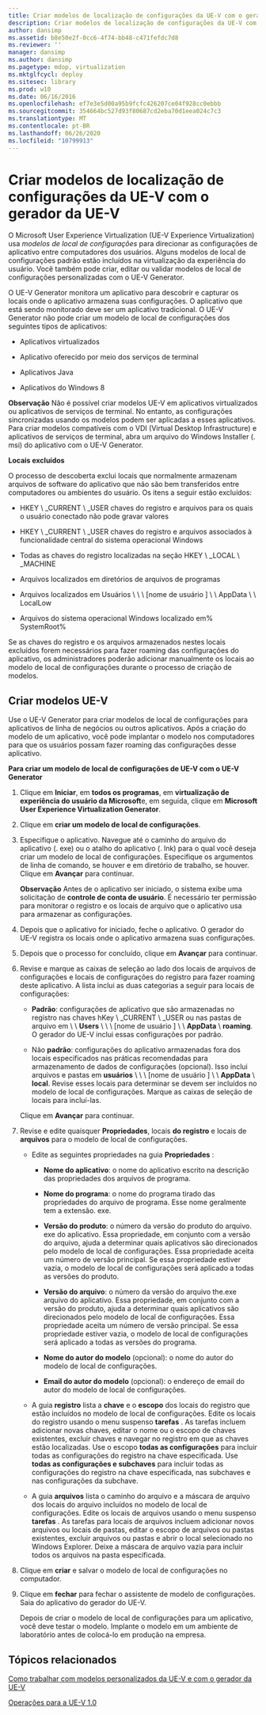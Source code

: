 ```yaml
---
title: Criar modelos de localização de configurações da UE-V com o gerador da UE-V
description: Criar modelos de localização de configurações da UE-V com o gerador da UE-V
author: dansimp
ms.assetid: b8e50e2f-0cc6-4f74-bb48-c471fefdc7d8
ms.reviewer: ''
manager: dansimp
ms.author: dansimp
ms.pagetype: mdop, virtualization
ms.mktglfcycl: deploy
ms.sitesec: library
ms.prod: w10
ms.date: 06/16/2016
ms.openlocfilehash: ef7e3e5d00a95b9fcfc426207ce04f928cc0ebbb
ms.sourcegitcommit: 354664bc527d93f80687cd2eba70d1eea024c7c3
ms.translationtype: MT
ms.contentlocale: pt-BR
ms.lasthandoff: 06/26/2020
ms.locfileid: "10799913"
---
```

# Criar modelos de localização de configurações da UE-V com o gerador da UE-V


O Microsoft User Experience Virtualization (UE-V Experience Virtualization) usa *modelos de local de configurações* para direcionar as configurações de aplicativo entre computadores dos usuários. Alguns modelos de local de configurações padrão estão incluídos na virtualização da experiência do usuário. Você também pode criar, editar ou validar modelos de local de configurações personalizadas com o UE-V Generator.

O UE-V Generator monitora um aplicativo para descobrir e capturar os locais onde o aplicativo armazena suas configurações. O aplicativo que está sendo monitorado deve ser um aplicativo tradicional. O UE-V Generator não pode criar um modelo de local de configurações dos seguintes tipos de aplicativos:

-   Aplicativos virtualizados

-   Aplicativo oferecido por meio dos serviços de terminal

-   Aplicativos Java

-   Aplicativos do Windows 8

**Observação**  Não é possível criar modelos UE-V em aplicativos virtualizados ou aplicativos de serviços de terminal. No entanto, as configurações sincronizadas usando os modelos podem ser aplicadas a esses aplicativos. Para criar modelos compatíveis com o VDI (Virtual Desktop Infrastructure) e aplicativos de serviços de terminal, abra um arquivo do Windows Installer (. msi) do aplicativo com o UE-V Generator.

 

**Locais excluídos**

O processo de descoberta exclui locais que normalmente armazenam arquivos de software do aplicativo que não são bem transferidos entre computadores ou ambientes do usuário. Os itens a seguir estão excluídos:

-   HKEY \ _CURRENT \ _USER chaves do registro e arquivos para os quais o usuário conectado não pode gravar valores

-   HKEY \ _CURRENT \ _USER chaves do registro e arquivos associados à funcionalidade central do sistema operacional Windows

-   Todas as chaves do registro localizadas na seção HKEY \ _LOCAL \ _MACHINE

-   Arquivos localizados em diretórios de arquivos de programas

-   Arquivos localizados em Usuários \ \ \ [nome de usuário \] \ \ AppData \ \ LocalLow

-   Arquivos do sistema operacional Windows localizado em% SystemRoot%

Se as chaves do registro e os arquivos armazenados nestes locais excluídos forem necessários para fazer roaming das configurações do aplicativo, os administradores poderão adicionar manualmente os locais ao modelo de local de configurações durante o processo de criação de modelos.

## Criar modelos UE-V


Use o UE-V Generator para criar modelos de local de configurações para aplicativos de linha de negócios ou outros aplicativos. Após a criação do modelo de um aplicativo, você pode implantar o modelo nos computadores para que os usuários possam fazer roaming das configurações desse aplicativo.

**Para criar um modelo de local de configurações de UE-V com o UE-V Generator**

1.  Clique em **Iniciar**, em **todos os programas**, em **virtualização de experiência do usuário da Microsoft**e, em seguida, clique em **Microsoft User Experience Virtualization Generator**.

2.  Clique em **criar um modelo de local de configurações**.

3.  Especifique o aplicativo. Navegue até o caminho do arquivo do aplicativo (. exe) ou o atalho do aplicativo (. lnk) para o qual você deseja criar um modelo de local de configurações. Especifique os argumentos de linha de comando, se houver e em diretório de trabalho, se houver. Clique em **Avançar** para continuar.

    **Observação**  Antes de o aplicativo ser iniciado, o sistema exibe uma solicitação de **controle de conta de usuário**. É necessário ter permissão para monitorar o registro e os locais de arquivo que o aplicativo usa para armazenar as configurações.

     

4.  Depois que o aplicativo for iniciado, feche o aplicativo. O gerador do UE-V registra os locais onde o aplicativo armazena suas configurações.

5.  Depois que o processo for concluído, clique em **Avançar** para continuar.

6.  Revise e marque as caixas de seleção ao lado dos locais de arquivos de configurações e locais de configurações do registro para fazer roaming deste aplicativo. A lista inclui as duas categorias a seguir para locais de configurações:

    -   **Padrão**: configurações de aplicativo que são armazenadas no registro nas chaves hKey \ _CURRENT \ _USER ou nas pastas de arquivo em \ \ **Users** \ \ \ [nome de usuário \] \ \ **AppData**  \\  **roaming**. O gerador do UE-V inclui essas configurações por padrão.

    -   Não **padrão**: configurações do aplicativo armazenadas fora dos locais especificados nas práticas recomendadas para armazenamento de dados de configurações (opcional). Isso inclui arquivos e pastas em **usuários** \ \ \ [nome de usuário \] \ \ **AppData**  \\  **local**. Revise esses locais para determinar se devem ser incluídos no modelo de local de configurações. Marque as caixas de seleção de locais para incluí-las.

    Clique em **Avançar** para continuar.

7.  Revise e edite quaisquer **Propriedades**, locais **do registro** e locais de **arquivos** para o modelo de local de configurações.

    -   Edite as seguintes propriedades na guia **Propriedades** :

        -   **Nome do aplicativo**: o nome do aplicativo escrito na descrição das propriedades dos arquivos de programa.

        -   **Nome do programa**: o nome do programa tirado das propriedades do arquivo de programa. Esse nome geralmente tem a extensão. exe.

        -   **Versão do produto**: o número da versão do produto do arquivo. exe do aplicativo. Essa propriedade, em conjunto com a versão do arquivo, ajuda a determinar quais aplicativos são direcionados pelo modelo de local de configurações. Essa propriedade aceita um número de versão principal. Se essa propriedade estiver vazia, o modelo de local de configurações será aplicado a todas as versões do produto.

        -   **Versão do arquivo**: o número da versão do arquivo the.exe arquivo do aplicativo. Essa propriedade, em conjunto com a versão do produto, ajuda a determinar quais aplicativos são direcionados pelo modelo de local de configurações. Essa propriedade aceita um número de versão principal. Se essa propriedade estiver vazia, o modelo de local de configurações será aplicado a todas as versões do programa.

        -   **Nome do autor do modelo** (opcional): o nome do autor do modelo de local de configurações.

        -   **Email do autor do modelo** (opcional): o endereço de email do autor do modelo de local de configurações.

    -   A guia **registro** lista a **chave** e o **escopo** dos locais do registro que estão incluídos no modelo de local de configurações. Edite os locais do registro usando o menu suspenso **tarefas** . As tarefas incluem adicionar novas chaves, editar o nome ou o escopo de chaves existentes, excluir chaves e navegar no registro em que as chaves estão localizadas. Use o escopo **todas as configurações** para incluir todas as configurações do registro na chave especificada. Use **todas as configurações e subchaves** para incluir todas as configurações do registro na chave especificada, nas subchaves e nas configurações da subchave.

    -   A guia **arquivos** lista o caminho do arquivo e a máscara de arquivo dos locais do arquivo incluídos no modelo de local de configurações. Edite os locais de arquivos usando o menu suspenso **tarefas** . As tarefas para locais de arquivos incluem adicionar novos arquivos ou locais de pastas, editar o escopo de arquivos ou pastas existentes, excluir arquivos ou pastas e abrir o local selecionado no Windows Explorer. Deixe a máscara de arquivo vazia para incluir todos os arquivos na pasta especificada.

8.  Clique em **criar** e salvar o modelo de local de configurações no computador.

9.  Clique em **fechar** para fechar o assistente de modelo de configurações. Saia do aplicativo do gerador do UE-V.

    Depois de criar o modelo de local de configurações para um aplicativo, você deve testar o modelo. Implante o modelo em um ambiente de laboratório antes de colocá-lo em produção na empresa.

## Tópicos relacionados


[Como trabalhar com modelos personalizados da UE-V e com o gerador da UE-V](working-with-custom-ue-v-templates-and-the-ue-v-generator.md)

[Operações para a UE-V 1.0](operations-for-ue-v-10.md)

 

 





